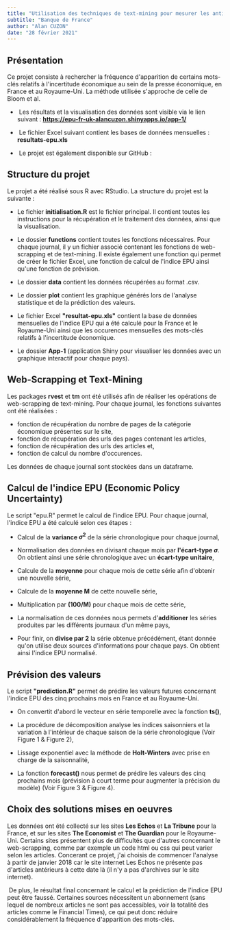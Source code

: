 ```yaml
---
title: "Utilisation des techniques de text-mining pour mesurer les anticipations d’inflation en France et au Royaume-Uni"
subtitle: "Banque de France"
author: "Alan CUZON"
date: "28 février 2021"
---
```



## Présentation

Ce projet consiste à rechercher la fréquence d'apparition de certains mots-clés relatifs à l'incertitude économique au sein de la presse économique, en France et au Royaume-Uni. La méthode utilisée s'approche de celle de  Bloom et al.


- &nbsp;Les résultats et la visualisation des données sont visible via le lien suivant : **https://epu-fr-uk-alancuzon.shinyapps.io/app-1/**


- &nbsp;Le fichier Excel suivant contient les bases de données mensuelles : **resultats-epu.xls**


- &nbsp;Le projet est également disponible sur GitHub : 


## Structure du projet 

Le projet a été réalisé sous R avec RStudio. La structure du projet est la suivante :


- Le fichier **initialisation.R** est le fichier principal. Il contient toutes les instructions pour la récupération et le traitement des données, ainsi que la visualisation.

- Le dossier **functions** contient toutes les fonctions nécessaires. Pour chaque journal, il y un fichier associé contenant les fonctions de web-scrapping et de text-mining. Il existe également une fonction qui permet de créer le fichier Excel, une fonction de calcul de l'indice EPU ainsi qu'une fonction de prévision.

- Le dossier **data** contient les données récupérées au format .csv.

- Le dossier **plot** contient les graphique générés lors de l'analyse statistique et de la prédiction des valeurs.

- Le fichier Excel **"resultat-epu.xls"** contient la base de données mensuelles de l'indice EPU qui a été calculé pour la France et le Royaume-Uni ainsi que les occurences mensuelles des mots-clés relatifs à l'incertitude économique.

- Le dossier **App-1** (application Shiny pour visualiser les données avec un graphique interactif pour chaque pays).


## Web-Scrapping et Text-Mining

Les packages **rvest** et **tm** ont été utilisés afin de réaliser les opérations de web-scrapping de text-mining. Pour chaque journal, les fonctions suivantes ont été réalisées : 

- fonction de récupération du nombre de pages de la catégorie économique présentes sur le site, 
- fonction de récupération des urls des pages contenant les articles, 
- fonction de récupération des urls des articles et, 
- fonction de calcul du nombre d'occurences.

Les données de chaque journal sont stockées dans un dataframe.

## Calcul de l'indice EPU (Economic Policy Uncertainty)


Le script "epu.R" permet le calcul de l'indice EPU. Pour chaque journal, l'indice EPU a été calculé selon ces étapes :

- Calcul de la **variance $\sigma^2$** de la série chronologique pour chaque journal,

- Normalisation des données en divisant chaque mois par **l'écart-type $\sigma$**. On obtient ainsi une série chronologique avec un **écart-type unitaire**,

- Calcule de la **moyenne** pour chaque mois de cette série afin d'obtenir une nouvelle série,

- Calcule de la **moyenne M** de cette nouvelle série,

- Multiplication par **(100/M)** pour chaque mois de cette série,

- La normalisation de ces données nous permets d'**additioner** les séries produites par les différents journaux d'un même pays,

- Pour finir, on **divise par 2** la série obtenue précédément, étant donnée qu'on utilise deux sources d'informations pour chaque pays. On obtient ainsi l'indice EPU normalisé.


## Prévision des valeurs 

Le script **"prediction.R"** permet de prédire les valeurs futures concernant l'indice EPU des cinq prochains mois en France et au Royaume-Uni.

- On convertit d'abord le vecteur en série temporelle avec la fonction **ts()**,

- La procédure de décomposition analyse les indices saisonniers et la variation à l'intérieur de chaque saison de la série chronologique (Voir Figure 1 & Figure 2),

- Lissage exponentiel avec la méthode de **Holt-Winters** avec prise en charge de la saisonnalité,

- La fonction **forecast()** nous permet de prédire les valeurs des cinq prochains mois (prévision à court terme pour augmenter la précision du modèle) (Voir Figure 3 & Figure 4).


## Choix des solutions mises en oeuvres

Les données ont été collecté sur les sites **Les Echos** et **La Tribune** pour la France, et sur les sites **The Economist** et **The Guardian** pour le Royaume-Uni. Certains sites présentent plus de difficultés que d'autres concernant le web-scrapping, comme par exemple un code html ou css qui peut varier selon les articles. Concerant ce projet, j'ai choisis de commencer l'analyse à partir de janvier 2018 car le site internet Les Echos ne présente pas d'articles antérieurs à cette date là (il n'y a pas d'archives sur le site internet).


&nbsp;De plus, le résultat final concernant le calcul et la prédiction de l'indice EPU peut être faussé. Certaines sources nécessitent un abonnement (sans lequel de nombreux articles ne sont pas accessibles, voir la totalité des articles comme le Financial Times), ce qui peut donc réduire considérablement la fréquence d'apparition des mots-clés.




